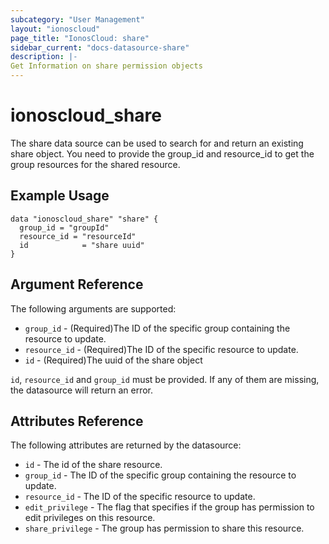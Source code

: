 ```yaml
---
subcategory: "User Management"
layout: "ionoscloud"
page_title: "IonosCloud: share"
sidebar_current: "docs-datasource-share"
description: |-
Get Information on share permission objects
---
```


# ionoscloud\_share

The share data source can be used to search for and return an existing share object.
You need to provide the group_id and resource_id to get the group resources for the shared resource.

## Example Usage

```hcl
data "ionoscloud_share" "share" {
  group_id = "groupId"
  resource_id = "resourceId"
  id			= "share uuid"
}
```

## Argument Reference

The following arguments are supported:

* `group_id` - (Required)The ID of the specific group containing the resource to update.
* `resource_id` - (Required)The ID of the specific resource to update.
* `id` - (Required)The uuid of the share object


`id`, `resource_id` and `group_id` must be provided. If any of them are missing, the datasource will return an error.

## Attributes Reference

The following attributes are returned by the datasource:

* `id` - The id of the share resource.
* `group_id` - The ID of the specific group containing the resource to update.
* `resource_id` - The ID of the specific resource to update.
* `edit_privilege` - The flag that specifies if the group has permission to edit privileges on this resource.
* `share_privilege` - The group has permission to share this resource.